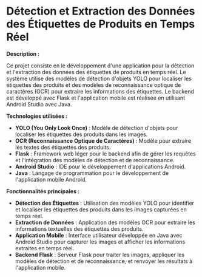 # Détection et Extraction des Données des Étiquettes de Produits en Temps Réel

**Description :**

Ce projet consiste en le développement d'une application pour la détection et l'extraction des données des étiquettes de produits en temps réel. Le système utilise des modèles de détection d'objets YOLO pour localiser les étiquettes des produits et des modèles de reconnaissance optique de caractères (OCR) pour extraire les informations des étiquettes. Le backend est développé avec Flask et l'application mobile est réalisée en utilisant Android Studio avec Java.

**Technologies utilisées :**

- **YOLO (You Only Look Once)** : Modèle de détection d'objets pour localiser les étiquettes des produits dans les images.
- **OCR (Reconnaissance Optique de Caractères)** : Modèle pour extraire les textes des étiquettes des produits.
- **Flask** : Framework web léger pour le backend afin de gérer les requêtes et l'intégration des modèles de détection et de reconnaissance.
- **Android Studio** : IDE pour le développement d'applications Android.
- **Java** : Langage de programmation pour le développement de l'application mobile Android.

**Fonctionnalités principales :**

- **Détection des Étiquettes** : Utilisation des modèles YOLO pour identifier et localiser les étiquettes des produits dans les images capturées en temps réel.
- **Extraction de Données** : Application des modèles OCR pour extraire les informations textuelles des étiquettes des produits.
- **Application Mobile** : Interface utilisateur développée en Java avec Android Studio pour capturer les images et afficher les informations extraites en temps réel.
- **Backend Flask** : Serveur Flask pour traiter les images, appliquer les modèles de détection et de reconnaissance, et renvoyer les résultats à l'application mobile.
